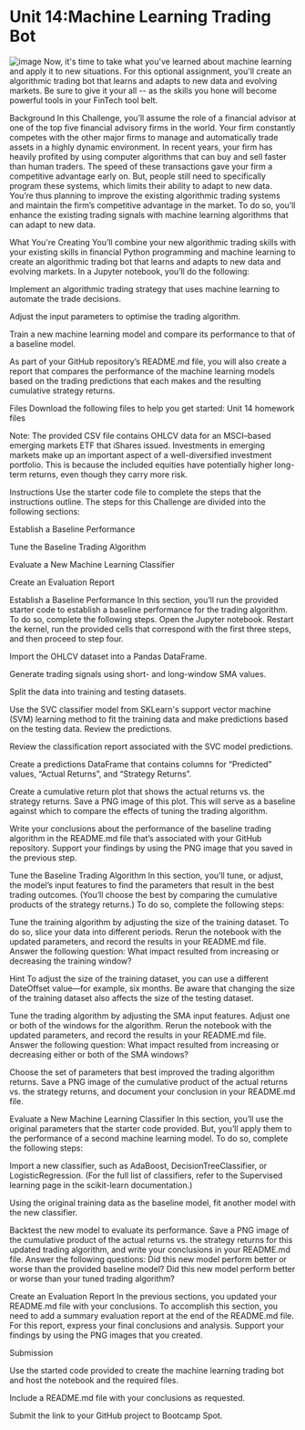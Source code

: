 # Unit 14:Machine Learning Trading Bot
![image](https://user-images.githubusercontent.com/105663954/189530248-3e4178ea-afbf-459a-b61f-5cf1ad32e285.png)
Now, it's time to take what you've learned about machine learning and apply it to new situations. For this optional assignment, you'll create an algorithmic trading bot that learns and adapts to new data and evolving markets. Be sure to give it your all -- as the skills you hone will become powerful tools in your FinTech tool belt.

Background
In this Challenge, you’ll assume the role of a financial advisor at one of the top five financial advisory firms in the world. Your firm constantly competes with the other major firms to manage and automatically trade assets in a highly dynamic environment. In recent years, your firm has heavily profited by using computer algorithms that can buy and sell faster than human traders.
The speed of these transactions gave your firm a competitive advantage early on. But, people still need to specifically program these systems, which limits their ability to adapt to new data. You’re thus planning to improve the existing algorithmic trading systems and maintain the firm’s competitive advantage in the market. To do so, you’ll enhance the existing trading signals with machine learning algorithms that can adapt to new data.

What You're Creating
You’ll combine your new algorithmic trading skills with your existing skills in financial Python programming and machine learning to create an algorithmic trading bot that learns and adapts to new data and evolving markets.
In a Jupyter notebook, you’ll do the following:


Implement an algorithmic trading strategy that uses machine learning to automate the trade decisions.


Adjust the input parameters to optimise the trading algorithm.


Train a new machine learning model and compare its performance to that of a baseline model.


As part of your GitHub repository’s README.md file, you will also create a report that compares the performance of the machine learning models based on the trading predictions that each makes and the resulting cumulative strategy returns.

Files
Download the following files to help you get started:
Unit 14 homework files

Note: The provided CSV file contains OHLCV data for an MSCI–based emerging markets ETF that iShares issued. Investments in emerging markets make up an important aspect of a well-diversified investment portfolio. This is because the included equities have potentially higher long-term returns, even though they carry more risk.


Instructions
Use the starter code file to complete the steps that the instructions outline. The steps for this Challenge are divided into the following sections:


Establish a Baseline Performance


Tune the Baseline Trading Algorithm


Evaluate a New Machine Learning Classifier


Create an Evaluation Report



Establish a Baseline Performance
In this section, you’ll run the provided starter code to establish a baseline performance for the trading algorithm. To do so, complete the following steps.
Open the Jupyter notebook. Restart the kernel, run the provided cells that correspond with the first three steps, and then proceed to step four.


Import the OHLCV dataset into a Pandas DataFrame.


Generate trading signals using short- and long-window SMA values.


Split the data into training and testing datasets.


Use the SVC classifier model from SKLearn's support vector machine (SVM) learning method to fit the training data and make predictions based on the testing data. Review the predictions.


Review the classification report associated with the SVC model predictions.


Create a predictions DataFrame that contains columns for “Predicted” values, “Actual Returns”, and “Strategy Returns”.


Create a cumulative return plot that shows the actual returns vs. the strategy returns. Save a PNG image of this plot. This will serve as a baseline against which to compare the effects of tuning the trading algorithm.


Write your conclusions about the performance of the baseline trading algorithm in the README.md file that’s associated with your GitHub repository. Support your findings by using the PNG image that you saved in the previous step.



Tune the Baseline Trading Algorithm
In this section, you’ll tune, or adjust, the model’s input features to find the parameters that result in the best trading outcomes. (You’ll choose the best by comparing the cumulative products of the strategy returns.) To do so, complete the following steps:


Tune the training algorithm by adjusting the size of the training dataset. To do so, slice your data into different periods. Rerun the notebook with the updated parameters, and record the results in your README.md file. Answer the following question: What impact resulted from increasing or decreasing the training window?

Hint To adjust the size of the training dataset, you can use a different DateOffset value—for example, six months. Be aware that changing the size of the training dataset also affects the size of the testing dataset.



Tune the trading algorithm by adjusting the SMA input features. Adjust one or both of the windows for the algorithm. Rerun the notebook with the updated parameters, and record the results in your README.md file. Answer the following question: What impact resulted from increasing or decreasing either or both of the SMA windows?


Choose the set of parameters that best improved the trading algorithm returns. Save a PNG image of the cumulative product of the actual returns vs. the strategy returns, and document your conclusion in your README.md file.



Evaluate a New Machine Learning Classifier
In this section, you’ll use the original parameters that the starter code provided. But, you’ll apply them to the performance of a second machine learning model. To do so, complete the following steps:


Import a new classifier, such as AdaBoost, DecisionTreeClassifier, or LogisticRegression. (For the full list of classifiers, refer to the Supervised learning page in the scikit-learn documentation.)


Using the original training data as the baseline model, fit another model with the new classifier.


Backtest the new model to evaluate its performance. Save a PNG image of the cumulative product of the actual returns vs. the strategy returns for this updated trading algorithm, and write your conclusions in your README.md file. Answer the following questions: Did this new model perform better or worse than the provided baseline model? Did this new model perform better or worse than your tuned trading algorithm?



Create an Evaluation Report
In the previous sections, you updated your README.md file with your conclusions. To accomplish this section, you need to add a summary evaluation report at the end of the README.md file. For this report, express your final conclusions and analysis. Support your findings by using the PNG images that you created.


Submission


Use the started code provided to create the machine learning trading bot and host the notebook and the required files.


Include a README.md file with your conclusions as requested.


Submit the link to your GitHub project to Bootcamp Spot.
